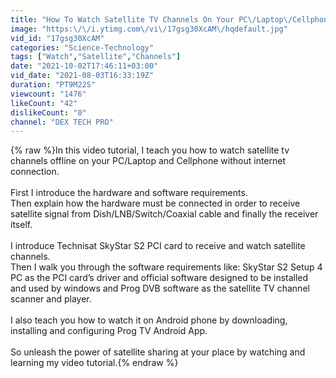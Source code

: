 ```yaml
---
title: "How To Watch Satellite TV Channels On Your PC\/Laptop\/Cellphone Offline"
image: "https:\/\/i.ytimg.com\/vi\/17gsg30XcAM\/hqdefault.jpg"
vid_id: "17gsg30XcAM"
categories: "Science-Technology"
tags: ["Watch","Satellite","Channels"]
date: "2021-10-02T17:46:11+03:00"
vid_date: "2021-08-03T16:33:19Z"
duration: "PT9M22S"
viewcount: "1476"
likeCount: "42"
dislikeCount: "0"
channel: "DEX TECH PRO"
---
```

{% raw %}In this video tutorial, I teach you how to watch satellite tv channels offline on your PC/Laptop and Cellphone without internet connection.<br /><br />First I introduce the hardware and software requirements.<br />Then explain how the hardware must be connected in order to receive satellite signal from Dish/LNB/Switch/Coaxial cable and finally the receiver itself.<br /><br />I introduce Technisat SkyStar S2 PCI card to receive and watch satellite channels.<br />Then I walk you through the software requirements like: SkyStar S2 Setup 4 PC as the PCI card’s driver and official software designed to be installed and used by windows and Prog DVB software as the satellite TV channel scanner and player.<br /><br />I also teach you how to watch it on Android phone by downloading, installing and configuring Prog TV Android App.<br /><br />So unleash the power of satellite sharing at your place by watching and learning my video tutorial.{% endraw %}
